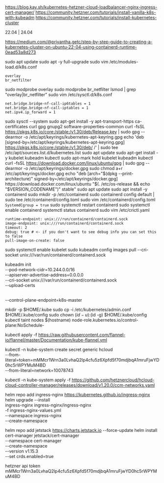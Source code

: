 https://blog.kay.sh/kubernetes-hetzner-cloud-loadbalancer-nginx-ingress-cert-manager/
https://community.hetzner.com/tutorials/install-vanilla-k8s-with-kubeadm
https://community.hetzner.com/tutorials/install-kubernetes-cluster

22.04 | 24.04

https://medium.com/@priyantha.getc/step-by-step-guide-to-creating-a-kubernetes-cluster-on-ubuntu-22-04-using-containerd-runtime-0ead53a8d273

sudo apt update
sudo apt -y full-upgrade
sudo vim /etc/modules-load.d/k8s.conf
```
overlay
br_netfilter
```
sudo modprobe overlay 
sudo modprobe br_netfilter
lsmod | grep "overlay\|br_netfilter"
sudo vim /etc/sysctl.d/k8s.conf
```
net.bridge.bridge-nf-call-ip6tables = 1
net.bridge.bridge-nf-call-iptables = 1
net.ipv4.ip_forward = 1
```
sudo sysctl --system
sudo apt-get install -y apt-transport-https ca-certificates curl gpg gnupg2 software-properties-common
curl -fsSL https://pkgs.k8s.io/core:/stable:/v1.30/deb/Release.key | sudo gpg --dearmor -o /etc/apt/keyrings/kubernetes-apt-keyring.gpg
echo 'deb [signed-by=/etc/apt/keyrings/kubernetes-apt-keyring.gpg] https://pkgs.k8s.io/core:/stable:/v1.30/deb/ /' | sudo tee /etc/apt/sources.list.d/kubernetes.list
sudo apt update
sudo apt-get install -y kubelet kubeadm kubectl
sudo apt-mark hold kubelet kubeadm kubectl
curl -fsSL https://download.docker.com/linux/ubuntu/gpg | sudo gpg --dearmor -o /etc/apt/keyrings/docker.gpg
sudo chmod a+r /etc/apt/keyrings/docker.gpg
echo "deb [arch="$(dpkg --print-architecture)" signed-by=/etc/apt/keyrings/docker.gpg] https://download.docker.com/linux/ubuntu "$(. /etc/os-release && echo "$VERSION_CODENAME")" stable"
sudo apt update
sudo apt install -y containerd
sudo mkdir -p /etc/containerd
sudo containerd config default | sudo tee /etc/containerd/config.toml
sudo vim /etc/containerd/config.toml
`SystemdCgroup = true`
sudo systemctl restart containerd
sudo systemctl enable containerd
systemctl status containerd
sudo vim /etc/crictl.yaml
```
runtime-endpoint: unix:///run/containerd/containerd.sock
image-endpoint: unix:///run/containerd/containerd.sock
timeout: 2
debug: true # <- if you don't want to see debug info you can set this to false
pull-image-on-create: false
```
sudo systemctl enable kubelet
sudo kubeadm config images pull --cri-socket unix:///var/run/containerd/containerd.sock

kubeadm init \
  --pod-network-cidr=10.244.0.0/16 \
  --apiserver-advertise-address=0.0.0.0 \
  --cri-socket unix:///var/run/containerd/containerd.sock \
  --upload-certs 

\
  --control-plane-endpoint=k8s-master

mkdir -p $HOME/.kube
sudo cp -i /etc/kubernetes/admin.conf $HOME/.kube/config
sudo chown $(id -u):$(id -g) $HOME/.kube/config
kubectl taint nodes $(hostname) node-role.kubernetes.io/control-plane:NoSchedule-

kubectl apply -f https://raw.githubusercontent.com/flannel-io/flannel/master/Documentation/kube-flannel.yml

kubectl -n kube-system create secret generic hcloud \
  --from-literal=token=mMMcr1Wrn3a0LvhaQ2lp4cfu5z6Xpfd5f70mdjbqA1mruFjwYD0hc5rWPYMuM4BD \
  --from-literal=network=10078743

kubectl -n kube-system apply -f https://github.com/hetznercloud/hcloud-cloud-controller-manager/releases/download/v1.20.0/ccm-networks.yaml

helm repo add ingress-nginx https://kubernetes.github.io/ingress-nginx
helm upgrade --install \
    ingress-nginx ingress-nginx/ingress-nginx \
    -f ingress-nginx-values.yml \
    --namespace ingress-nginx \
    --create-namespace

helm repo add jetstack https://charts.jetstack.io --force-update
helm install \
  cert-manager jetstack/cert-manager \
  --namespace cert-manager \
  --create-namespace \
  --version v1.15.3 \
  --set crds.enabled=true


hetzner api token
mMMcr1Wrn3a0LvhaQ2lp4cfu5z6Xpfd5f70mdjbqA1mruFjwYD0hc5rWPYMuM4BD
